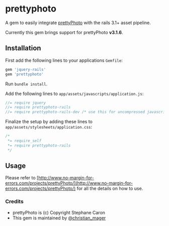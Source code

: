 prettyphoto
=================

A gem to easily integrate [prettyPhoto](https://github.com/scaron/prettyphoto) with the rails 3.1+ asset pipeline.

Currently this gem brings support for prettyPhoto **v3.1.6**.

## Installation

First add the following lines to your applications `Gemfile`:

``` ruby
gem 'jquery-rails'
gem 'prettyphoto'
```

Run `bundle install`.

Add the following lines to `app/assets/javascripts/application.js`:

``` javascript
//= require jquery
//= require prettyphoto-rails
//= require prettyphoto-rails-dev /* use this for uncompressed javascript code */
```

Finalize the setup by adding these lines to `app/assets/stylesheets/application.css`:

``` css
/*
 *= require_self
 *= require prettyphoto-rails
 */
```

## Usage

Please refer to [http://www.no-margin-for-errors.com/projects/prettyPhoto/](http://www.no-margin-for-errors.com/projects/prettyPhoto/)
for all the details on how to use.

### Credits

* prettyPhoto is (c) Copyright Stephane Caron
* This gem is maintained by [@christian_mager](https://www.twitter.com/#!/christian_mager)

